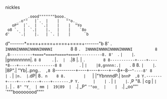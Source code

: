 nickles

             _.oood"""""""booo._
         _.o""   |`.  |    |   ""o._
       oP"  |`.  |  `.|    |    |  "Yo
     o8 `.  |  `.|    |.   |    |    `8o
    d'    `.|    |.   | `. |    |      `b
   d"-------*====+====+====+====+-------"b
  8'  `.    INNNNINNNNINNNNINNNNI        `8
 8      `.  INNNNINNNNINNNNINNNNI          8
,8----------+====*====+====+====+----------8.
8'  `.     `|    |`.  |gnnnnnnnn|.         `8
8     `.    |`.  |  `.|8   |.   | `.        8
8-----------+----+----*8---+----+-----------8
8        `. |   `|    |8,gnnnn:.|    `.     8
8.         `|    |`.  |8P".| "Yb|..png.`.  ,8
`8----------+----+----+----+---8+-8--`"----8'
 8          | `. |   `|n.  |`.dP| 8`. n    8
  8.        |   `|    |"YbnnndP.| `bnnP  ,8
   Y.-------+----+----+----+----+-------.P
    Y.      |    | `. |   `|    |`.    ,P
     "8.    | cg |   `|    |`.  |  `. 8"
       "Y_  | mm |  19|89  |  `.|  _P"
         `'"oo_  |    |  `.|  _oo""'
              `"""boooooood"""'
